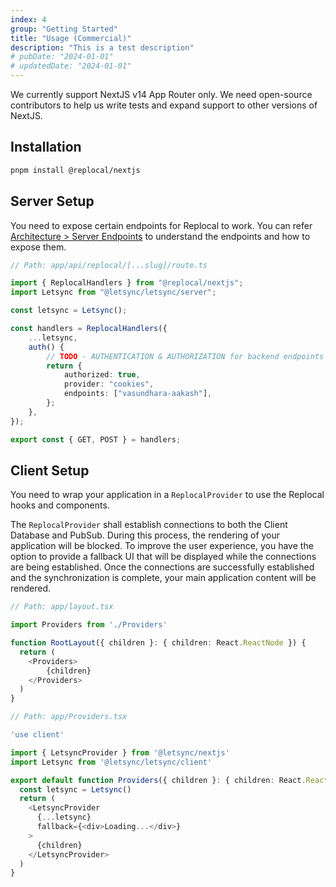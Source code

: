 ```yaml
---
index: 4
group: "Getting Started"
title: "Usage (Commercial)"
description: "This is a test description"
# pubDate: "2024-01-01"
# updatedDate: "2024-01-01"
---
```


We currently support NextJS v14 App Router only. We need open-source contributors to help us write tests and expand support to other versions of NextJS.

## Installation

```bash
pnpm install @replocal/nextjs
```

## Server Setup

You need to expose certain endpoints for Replocal to work. You can refer <a href="/docs/architecture#server-endpoints">Architecture > Server Endpoints</a> to understand the endpoints and how to expose them.

```ts
// Path: app/api/replocal/[...slug]/route.ts

import { ReplocalHandlers } from "@replocal/nextjs";
import Letsync from "@letsync/letsync/server";

const letsync = Letsync();

const handlers = ReplocalHandlers({
	...letsync,
	auth() {
		// TODO - AUTHENTICATION & AUTHORIZATION for backend endpoints
		return {
			authorized: true,
			provider: "cookies",
			endpoints: ["vasundhara-aakash"],
		};
	},
});

export const { GET, POST } = handlers;
```

## Client Setup

You need to wrap your application in a `ReplocalProvider` to use the Replocal hooks and components.

The `ReplocalProvider` shall establish connections to both the Client Database and PubSub. During this process, the rendering of your application will be blocked. To improve the user experience, you have the option to provide a fallback UI that will be displayed while the connections are being established. Once the connections are successfully established and the synchronization is complete, your main application content will be rendered.

```ts
// Path: app/layout.tsx

import Providers from './Providers'

function RootLayout({ children }: { children: React.ReactNode }) {
  return (
    <Providers>
        {children}
    </Providers>
  )
}
```

```ts
// Path: app/Providers.tsx

'use client'

import { LetsyncProvider } from '@letsync/nextjs'
import Letsync from '@letsync/letsync/client'

export default function Providers({ children }: { children: React.ReactNode }) {
  const letsync = Letsync()
  return (
    <LetsyncProvider
      {...letsync}
      fallback={<div>Loading...</div>}
    >
      {children}
    </LetsyncProvider>
  )
}
```
